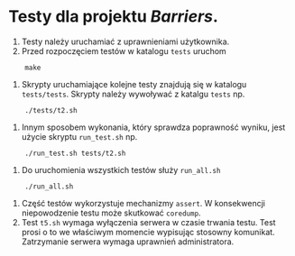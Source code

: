 # Testy dla projektu *Barriers*.


1. Testy należy uruchamiać z uprawnieniami użytkownika.
1. Przed rozpoczęciem testów w katalogu `tests` uruchom
```
	make
```
1. Skrypty uruchamiające kolejne testy znajdują się w katalogu `tests/tests`. Skrypty należy wywoływać z katalgu `tests` np.
```
	./tests/t2.sh
```
1. Innym sposobem wykonania, który sprawdza poprawność wyniku, jest użycie skryptu `run_test.sh` np.
```
	./run_test.sh tests/t2.sh
```
1. Do uruchomienia wszystkich testów służy `run_all.sh`
```
	./run_all.sh
```
1. Część testów wykorzystuje mechanizmy `assert`. W konsekwencji niepowodzenie testu może skutkować `coredump`.
1. Test `t5.sh` wymaga wyłączenia serwera w czasie trwania testu. Test prosi o to we właściwym momencie wypisując stosowny komunikat. Zatrzymanie serwera wymaga uprawnień administratora.
